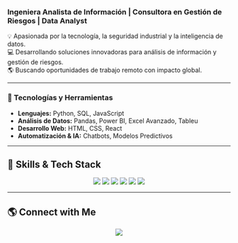 ### Ingeniera Analista de Información | Consultora en Gestión de Riesgos | Data Analyst

💡 Apasionada por la tecnología, la seguridad industrial y la inteligencia de datos.  
💻 Desarrollando soluciones innovadoras para análisis de información y gestión de riesgos.  
🌎 Buscando oportunidades de trabajo remoto con impacto global.  

---

### 🚀 Tecnologías y Herramientas
- **Lenguajes:** Python, SQL, JavaScript
- **Análisis de Datos:** Pandas, Power BI, Excel Avanzado, Tableu
- **Desarrollo Web:** HTML, CSS, React
- **Automatización & IA:** Chatbots, Modelos Predictivos

---
## 🚀 Skills & Tech Stack

<p align="center">
  <img src="https://img.shields.io/badge/Python-3776AB?style=for-the-badge&logo=python&logoColor=white" />
  <img src="https://img.shields.io/badge/SQL-025E8C?style=for-the-badge&logo=postgresql&logoColor=white" />
  <img src="https://img.shields.io/badge/JavaScript-F7DF1E?style=for-the-badge&logo=javascript&logoColor=black" />
  <img src="https://img.shields.io/badge/React-20232A?style=for-the-badge&logo=react&logoColor=61DAFB" />
  <img src="https://img.shields.io/badge/Git-F05032?style=for-the-badge&logo=git&logoColor=white" />
  <img src="https://img.shields.io/badge/Power%20BI-F2C811?style=for-the-badge&logo=powerbi&logoColor=black" />
</p>

---

## 🌎 Connect with Me

<p align="center">
  <a href="www.linkedin.com/in/yadira-domínguez-p">
    <img src="https://img.shields.io/badge/LinkedIn-0A66C2?style=for-the-badge&logo=linkedin&logoColor=white" />
  </a>
</p>
